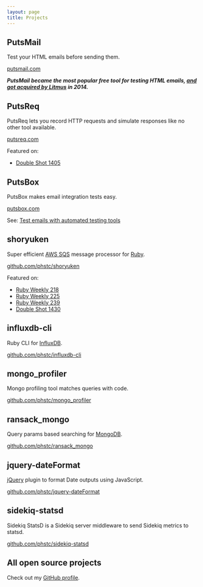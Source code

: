 ```yaml
---
layout: page
title: Projects
---
```


## PutsMail

Test your HTML emails before sending them.

[putsmail.com](https://putsmail.com)

**_PutsMail became the most popular free tool for testing HTML emails, [and got acquired by Litmus](https://litmus.com/blog/a-new-home-for-putsmail-at-litmus) in 2014._**

## PutsReq

PutsReq lets you record HTTP requests and simulate responses like no other tool available.

[putsreq.com](http://putsreq.com)

Featured on:

* [Double Shot 1405](http://afreshcup.com/home/2014/8/29/double-shot-1405.html)

## PutsBox

PutsBox makes email integration tests easy.

[putsbox.com](http://putsbox.com)

See: [Test emails with automated testing tools](http://www.pablocantero.com/blog/2015/08/05/test-emails-with-automated-testing-tools/)

## shoryuken

Super efficient [AWS SQS](https://aws.amazon.com/sqs) message processor for [Ruby](https://www.ruby-lang.org).

[github.com/phstc/shoryuken](https://github.com/phstc/shoryuken)

Featured on:

* [Ruby Weekly 218](http://rubyweekly.com/issues/218)
* [Ruby Weekly 225](http://rubyweekly.com/issues/225)
* [Ruby Weekly 239](http://rubyweekly.com/issues/238)
* [Double Shot 1430](http://afreshcup.com/home/2014/11/7/double-shot-1430.html)

## influxdb-cli

Ruby CLI for [InfluxDB](http://influxdb.com/).

[github.com/phstc/influxdb-cli](https://github.com/phstc/influxdb-cli)

## mongo_profiler

Mongo profiling tool matches queries with code.

[github.com/phstc/mongo_profiler](https://github.com/phstc/mongo_profiler)

## ransack_mongo

Query params based searching for [MongoDB](http://www.mongodb.com/).

[github.com/phstc/ransack_mongo](https://github.com/phstc/ransack_mongo)

## jquery-dateFormat

[jQuery](https://jquery.com/) plugin to format Date outputs using JavaScript.

[github.com/phstc/jquery-dateFormat](https://github.com/phstc/jquery-dateFormat)

## sidekiq-statsd

Sidekiq StatsD is a Sidekiq server middleware to send Sidekiq metrics to statsd.

[github.com/phstc/sidekiq-statsd](https://github.com/phstc/sidekiq-statsd)

## All open source projects

Check out my [GitHub profile](https://github.com/phstc/).
